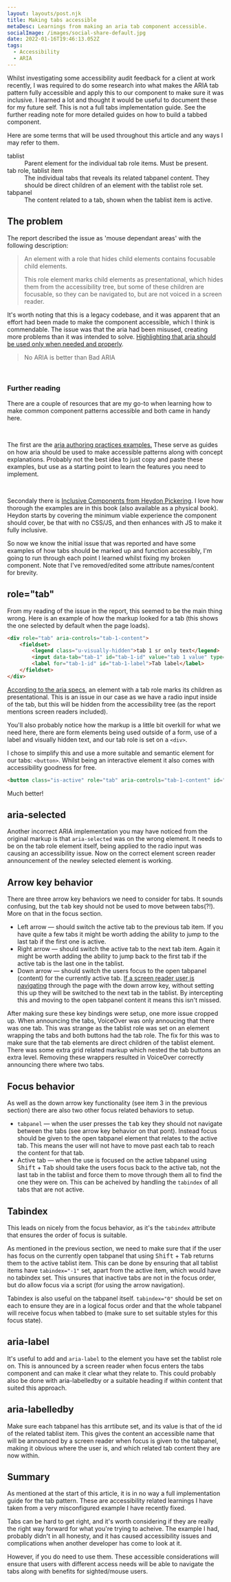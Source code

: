 ```yaml
---
layout: layouts/post.njk
title: Making tabs accessible
metaDesc: Learnings from making an aria tab component accessible.
socialImage: /images/social-share-default.jpg
date: 2022-01-16T19:46:13.052Z
tags:
  - Accessibility
  - ARIA
---
```

Whilst investigating some accessibility audit feedback for a client at work recently, I was required to do some research into what makes the ARIA tab pattern fully accessible and apply this to our component to make sure it was inclusive. I learned a lot and thought it would be useful to document these for my future self. This is not a full tabs implementation guide. See the further reading note for more detailed guides on how to build a tabbed component.

Here are some terms that will be used throughout this article and any ways I may refer to them.

<dl>
<dt>tablist</dt>
<dd>Parent element for the individual tab role items. Must be present.</dd>
<dt>tab role, tablist item<dt>
<dd>The individual tabs that reveals its related tabpanel content. They should be direct children of an element with the tablist role set.</dd>
<dt>tabpanel</dt>
<dd>The content related to a tab, shown when the tablist item is active.</dd>
</dl>

## The problem
The report described the issue as 'mouse dependant areas' with the following description:

> An element with a role that hides child elements contains focusable child elements.
>
>This role element marks child elements as presentational, which hides them from the accessibility tree, but some of these children are focusable, so they can be navigated to, but are not voiced in a screen reader.

It's worth noting that this is a legacy codebase, and it was apparent that an effort had been made to make the component accessible, which I think is commendable. The issue was that the aria had been misused, creating more problems than it was intended to solve. [Highlighting that aria should be used only when needed and properly](https://www.w3.org/TR/using-aria/).

> No ARIA is better than Bad ARIA

<br aria-hidden="true" />

<div class="post-note"><h3>Further reading</h3><p>There are a couple of resources that are my go-to when learning how to make common component patterns accessible and both came in handy here.</p><br/><p>The first are the <a href="https://www.w3.org/TR/wai-aria-practices/">aria authoring practices examples.</a> These serve as guides on how aria should be used to make accessible patterns along with concept explanations. Probably not the best idea to just copy and paste these examples, but use as a starting point to learn the features you need to implement.</p>
<br/>

<p>Secondaly there is <a href="https://inclusive-components.design/">Inclusive Components from Heydon Pickering</a>. I love how thorough the examples are in this book (also available as a physical book). Heydon starts by covering the minimum viable experience the component should cover, be that with no CSS/JS, and then enhances with JS to make it fully inclusive.</p></div>

So now we know the initial issue that was reported and have some examples of how tabs should be marked up and function accessibly, I'm going to run through each point I learned whilst fixing my broken component. Note that I've removed/edited some attribute names/content for brevity.

## role="tab"
From my reading of the issue in the report, this seemed to be the main thing wrong. Here is an example of how the markup looked for a tab (this shows the one selected by default when the page loads).

```html
<div role="tab" aria-controls="tab-1-content">
    <fieldset>
        <legend class="u-visually-hidden">tab 1 sr only text</legend>
        <input data-tab="tab-1" id="tab-1-id" value="tab 1 value" type="radio" name="tab-1-name" checked="checked" class="is-active" aria-selected="true">
        <label for="tab-1-id" id="tab-1-label">Tab label</label>
    </fieldset>
</div>
```
[According to the aria specs](https://www.w3.org/TR/wai-aria-1.1/#tab), an element with a tab role marks its children as presentational. This is an issue in our case as we have a radio input inside of the tab, but this will be hidden from the accessibility tree (as the report mentions screen readers included).

You'll also probably notice how the markup is a little bit overkill for what we need here, there are form elements being used outside of a form, use of a label and visually hidden text, and our tab role is set on a `<div>`.

I chose to simplify this and use a more suitable and semantic element for our tabs: `<button>`. Whilst being an interactive element it also comes with accessibility goodness for free.

```html
<button class="is-active" role="tab" aria-controls="tab-1-content" id="tab-1-id" aria-selected="true" data-tabs-button="0">Tab 1 label</button>
```
Much better!

## aria-selected
Another incorrect ARIA implementation you may have noticed from the original markup is that `aria-selected` was on the wrong element. It needs to be on the tab role element itself, being applied to the radio input was causing an accessibility issue. Now on the correct element screen reader announcement of the newley selected element is working.

## Arrow key behavior
There are three arrow key behaviors we need to consider for tabs. It sounds confusing, but the <kbd>tab</kbd> key should not be used to move between tabs(?!). More on that in the focus section.

* Left arrow — should switch the active tab to the previous tab item. If you have quite a few tabs it might be worth adding the ability to jump to the last tab if the first one is active.
* Right arrow — should switch the active tab to the next tab item. Again it might be worth adding the ability to jump back to the first tab if the active tab is the last one in the tablist.
* Down arrow — should switch the users focus to the open tabpanel (content) for the currently active tab. [If a screen reader user is navigating](https://webaim.org/resources/shortcuts/nvda#reading) through the page with the down arrow key, without setting this up they will be switched to the next tab in the tablist. By intercepting this and moving to the open tabpanel content it means this isn't missed.

After making sure these key bindings were setup, one more issue cropped up. When announcing the tabs, VoiceOver was only annoucing that there was one tab. This was strange as the tablist role was set on an element wrapping the tabs and both buttons had the tab role. The fix for this was to make sure that the tab elements are direct children of the tablist element. There was some extra grid related markup which nested the tab buttons an extra level. Removing these wrappers resulted in VoiceOver correctly announcing there where two tabs.

## Focus behavior
As well as the down arrow key functionality (see item 3 in the previous section) there are also two other focus related behaviors to setup.

* `tabpanel` — when the user presses the <kbd>tab</kbd> key they should not navigate between the tabs (see arrow key behavior on that pont). Instead focus should be given to the open tabpanel element that relates to the active tab. This means the user will not have to move past each tab to reach the content for that tab.
* Active tab — when the use is focused on the active tabpanel using <kbd>Shift</kbd> + <kbd>Tab</kbd> should take the users focus back to the active tab, not the last tab in the tablist and force them to move through them all to find the one they were on. This can be acheived by handling the `tabindex` of all tabs that are not active.

## Tabindex
This leads on nicely from the focus behavior, as it's the `tabindex` attribute that ensures the order of focus is suitable.

As mentioned in the previous section, we need to make sure that if the user has focus on the currently open tabpanel that using <kbd>Shift</kbd> + <kbd>Tab</kbd> returns them to the active tablist item. This can be done by ensuring that all tablist items have `tabindex="-1"` set, apart from the active item, which would have no tabindex set. This unsures that inactive tabs are not in the focus order, but do allow focus via a script (for using the arrow navigation).

Tabindex is also useful on the tabpanel itself. `tabindex="0"` should be set on each to ensure they are in a logical focus order and that the whole tabpanel will receive focus when tabbed to (make sure to set suitable styles for this focus state).

## aria-label
It's useful to add and `aria-label` to the element you have set the tablist role on. This is announced by a screen reader when focus enters the tabs component and can make it clear what they relate to. This could probably also be done with aria-labelledby or a suitable heading if within content that suited this approach.

## aria-labelledby
Make sure each tabpanel has this arrtibute set, and its value is that of the id of the related tablist item. This gives the content an accessible name that will be announced by a screen reader when focus is given to the tabpanel, making it obvious where the user is, and which related tab content they are now within.

## Summary
As mentioned at the start of this article, it is in no way a full implementation guide for the tab pattern. These are accessibility related learnings I have taken from a very misconfigured example I have recently fixed.

Tabs can be hard to get right, and it's worth considering if they are really the right way forward for what you're trying to acheive. The example I had, probably didn't in all honesty, and it has caused accessibility issues and complications when another developer has come to look at it.

However, if you do need to use them. These accessible considerations will ensure that users with different access needs will be able to navigate the tabs along with benefits for sighted/mouse users.